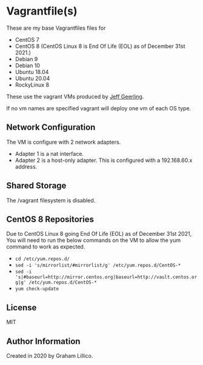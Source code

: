 # Vagrantfile(s)

These are my base Vagrantfiles files for

- CentOS 7
- CentOS 8 (CentOS Linux 8 is End Of Life (EOL) as of December 31st 2021.)
- Debian 9
- Debian 10
- Ubuntu 18.04
- Ubuntu 20.04
- RockyLinux 8

These use the vagrant VMs produced by [Jeff Geerling](https://app.vagrantup.com/geerlingguy/).

If no vm names are specified vagrant will deploy one vm of each OS type.

## Network Configuration

The VM is configure with 2 network adapters.

- Adapter 1 is a nat interface.
- Adapter 2 is a host-only adapter. This is configured with a 192.168.60.x address.

## Shared Storage

The /vagrant filesystem is disabled.

## CentOS 8 Repositories

Due to CentOS Linux 8 going End Of Life (EOL) as of December 31st 2021, You will need to run the below commands on the VM to allow the yum command to work as expected.

- `cd /etc/yum.repos.d/`
- `sed -i 's/mirrorlist/#mirrorlist/g' /etc/yum.repos.d/CentOS-*`
- `sed -i 's|#baseurl=http://mirror.centos.org|baseurl=http://vault.centos.org|g' /etc/yum.repos.d/CentOS-*`
- `yum check-update`

## License

MIT

## Author Information

Created in 2020 by Graham Lillico.
